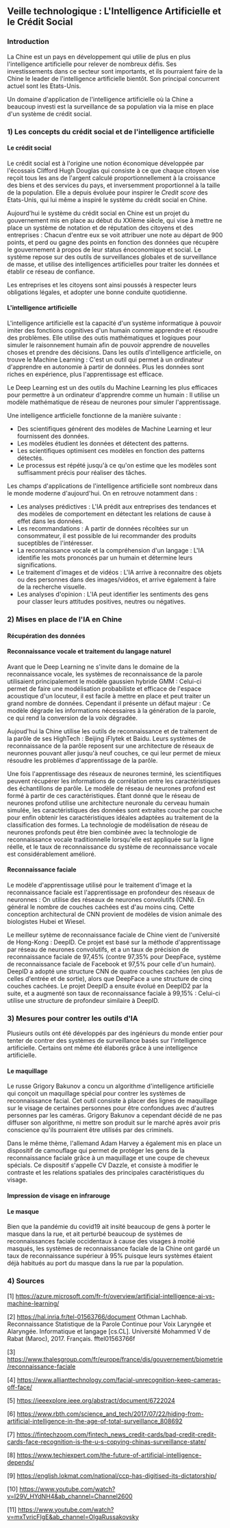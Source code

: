 ## Veille technologique : L'Intelligence Artificielle et le Crédit Social

### Introduction
La Chine est un pays en développement qui utilie de plus en plus l'intelligence artificielle pour relever de nombreux défis. Ses investissements dans ce secteur sont importants, et ils pourraient faire de la Chine le leader de l'intelligence artificielle bientôt. Son principal concurrent actuel sont les Etats-Unis.

Un domaine d'application de l'intelligence artificielle où la Chine a beaucoup investi est la surveillance de sa population via la mise en place d'un système de crédit social.

### 1) Les concepts du crédit social et de l'intelligence artificielle
#### Le crédit social
Le crédit social est à l'origine une notion économique développée par l'écossais Clifford Hugh Douglas qui consiste à ce que chaque citoyen vise reçoit tous les ans de l'argent calculé proportionnellement à la croissance des biens et des services du pays, et inversemment proportionnel à la taille de la population. Elle a depuis évoluée pour inspirer le _Credit score_ des Etats-Unis, qui lui même a inspiré le système du crédit social en Chine.

Aujourd'hui le système du crédit social en Chine est un projet du gouvernement mis en place au début du XXIème siècle, qui vise à mettre ne place un système de notation et de réputation des citoyens et des entreprises : Chacun d'entre eux se voit attribuer une note au départ de 900 points, et perd ou gagne des points en fonction des données que récupère le gouvernement à propos de leur status énoconomique et social. Le système repose sur des outils de surveillances globales et de surveillance de masse, et utilise des intelligences artificielles pour traiter les données et établir ce réseau de confiance.

Les entreprises et les citoyens sont ainsi poussés à respecter leurs obligations légales, et adopter une bonne conduite quotidienne.
#### L'intelligence artificielle
L'intelligence artificielle est la capacité d'un système informatique à pouvoir imiter des fonctions cognitives d'un humain comme apprendre et résoudre des problèmes. Elle utilise des outis mathématiques et logiques pour simuler le raisonnement humain afin de pouvoir apprendre de nouvelles choses et prendre des décisions.
Dans les outils d'intelligence artficielle, on trouve le Machine Learning : C'est un outil qui permet à un ordinateur d'apprendre en autonomie à partir de données. Plus les données sont riches en expérience, plus l'apprentissage est efficace.

Le Deep Learning est un des outils du Machine Learning les plus efficaces pour permettre à un ordinateur d'apprendre comme un humain : Il utilise un modèle mathématique de réseau de neurones pour simuler l'apprentissage.

Une intelligence artficielle fonctionne de la manière suivante :
- Des scientifiques générent des modèles de Machine Learning et leur fournissent des données.
- Les modèles étudient les données et détectent des patterns.
- Les scientifiques optimisent ces modèles en fonction des patterns détectés.
- Le processus est répété jusqu'à ce qu'on estime que les modèles sont suffisamment précis pour réaliser des tâches.

Les champs d'applications de l'intelligence artificielle sont nombreux dans le monde moderne d'aujourd'hui. On en retrouve notamment dans :
- Les analyses prédictives : L'IA prédit aux entreprises des tendances et des modèles de comportement en détectant les relations de cause à effet dans les données.
- Les recommandations : A partir de données récoltées sur un consommateur, il est possible de lui recommander des produits suceptibles de l'intéresser.
- La reconnaissance vocale et la compréhension d'un langage : L'IA identifie les mots prononcés par un humain et détermine leurs significations.
- Le traitement d'images et de vidéos : L'IA arrive à reconnaitre des objets ou des personnes dans des images/vidéos, et arrive également à faire de la recherche visuelle.
- Les analyses d'opinion : L'IA peut identifier les sentiments des gens pour classer leurs attitudes positives, neutres ou négatives.


### 2) Mises en place de l'IA en Chine
#### Récupération des données
#### Reconnaissance vocale et traitement du langage naturel
Avant que le Deep Learning ne s'invite dans le domaine de la reconnaissance vocale, les systèmes de reconnaissance de la parole utilisaient principalement le modèle gaussien hybride GMM : Celui-ci permet de faire une modélisation probabiliste et efficace de l'espace acoustique d'un locuteur, il est facile à mettre en place et peut traiter un grand nombre de données. Cependant il présente un défaut majeur : Ce modèle dégrade les informations nécessaires à la génération de la parole, ce qui rend la conversion de la voix dégradée.

Aujoud'hui la Chine utilise les outils de reconnaissance et de traitement de la parôle de ses HighTech : Beijing iFlytek et Baidu. Leurs systèmes de reconnaissance de la parôle reposent sur une architecture de réseaux de neuronnes pouvant aller jusqu'à neuf couches, ce qui leur permet de mieux résoudre les problèmes d'apprentissage de la parôle.

Une fois l'apprentissage des réseaux de neurones terminé, les scientifiques peuvent récupérer les informations de corrélation entre les caractéristiques des échantillons de parôle. Le modèle de réseau de neurones profond est formé à partir de ces caractéristiques. Étant donné que le réseau de neurones profond utilise une architecture neuronale du cerveau humain simulée, les caractéristiques des données sont extraites couche par couche pour enfin obtenir les caractéristiques idéales adaptées au traitement de la classification des formes. La technologie de modélisation de réseau de neurones profonds peut être bien combinée avec la technologie de reconnaissance vocale traditionnelle lorsqu'elle est appliquée sur la ligne réelle, et le taux de reconnaissance du système de reconnaissance vocale est considérablement amélioré.

#### Reconnaissance faciale
Le modèle d'apprentissage utilisé pour le traitement d'image et la reconnaissance faciale est l'apprentissage en profondeur des réseaux de neuronnes : On utilise des réseaux de neurones convolutifs (CNN). En général le nombre de couches cachées est d'au moins cinq. 
Cette conception architectural de CNN provient de modèles de vision animale des biologistes Hubei et Wiesel.

Le meilleur sytème de reconnaissance faciale de Chine vient de l'université de Hong-Kong : DeepID. Ce projet est basé sur la méthode d'apprentissage par réseau de neurones convolutifs, et a un taux de précision de reconnaissance faciale de 97,45% (contre 97,35% pour DeepFace, système de reconnaissance faciale de Facebook et 97,5% pour celle d'un humain). DeepID a adopté une structure CNN de quatre couches cachées (en plus de celles d'entrée et de sortie), alors que DeepFace a une structure de cinq couches cachées.
Le projet DeepID a ensuite évolué en DeepID2 par la suite, et a augmenté son taux de reconnaissance faciale à 99,15% : Celui-ci utilise une structure de profondeur similaire à DeepID.


### 3) Mesures pour contrer les outils d'IA

Plusieurs outils ont été développés par des ingénieurs du monde entier pour tenter de contrer des systèmes de surveillance basés sur l'intelligence artificielle. Certains ont même été élaborés grâce à une intelligence artificielle.

#### Le maquillage

Le russe Grigory Bakunov a concu un algorithme d'intelligence artificielle qui conçoit un maquillage spécial pour contrer les systèmes de reconnaissance facial. Cet outil consiste à placer des lignes de maquillage sur le visage de certaines personnes pour être confondues avec d'autres personnes par les caméras.
Grigory Bakunov a cependant décidé de ne pas diffuser son algorithme, ni mettre son produit sur le marché après avoir pris conscience qu'ils pourraient être utilisés par des criminels.

Dans le même thème, l'allemand Adam Harvey a également mis en place un dispositif de camouflage qui permet de protéger les gens de la reconnaissance faciale grâce à un maquillage et une coupe de cheveux spécials. Ce dispositif s'appelle CV Dazzle, et consiste à modifier le contraste et les relations spatiales des principales caractéristiques du visage.

#### Impression de visage en infrarouge



#### Le masque

Bien que la pandémie du covid19 ait insité beaucoup de gens à porter le masque dans la rue, et ait perturbé beaucoup de systèmes de reconnaissances faciale occidentaux à cause des visages à moitié masqués, les systèmes de reconnaissance faciale de la Chine ont gardé un taux de reconnaissance supérieur à 95% puisque leurs systèmes étaient déjà habitués au port du masque dans la rue par la population. 

### 4) Sources
[1] https://azure.microsoft.com/fr-fr/overview/artificial-intelligence-ai-vs-machine-learning/

[2] https://hal.inria.fr/tel-01563766/document
Othman Lachhab. Reconnaissance Statistique de la Parole Continue pour Voix Laryngée et Alaryngée.
Informatique et langage [cs.CL]. Université Mohammed V de Rabat (Maroc), 2017. Français. fftel01563766f

[3] https://www.thalesgroup.com/fr/europe/france/dis/gouvernement/biometrie/reconnaissance-faciale

[4] https://www.allianttechnology.com/facial-unrecognition-keep-cameras-off-face/

[5] https://ieeexplore.ieee.org/abstract/document/6722024

[6] https://www.rbth.com/science_and_tech/2017/07/22/hiding-from-artificial-intelligence-in-the-age-of-total-surveillance_808692

[7] https://fintechzoom.com/fintech_news_credit-cards/bad-credit-credit-cards-face-recognition-is-the-u-s-copying-chinas-surveillance-state/

[8] https://www.techiexpert.com/the-future-of-artificial-intelligence-depends/

[9] https://english.lokmat.com/national/ccp-has-digitised-its-dictatorship/

[10] https://www.youtube.com/watch?v=I29V_HYdNH4&ab_channel=Channel2600

[11] https://www.youtube.com/watch?v=mxTvricFIgE&ab_channel=OlgaRussakovsky
